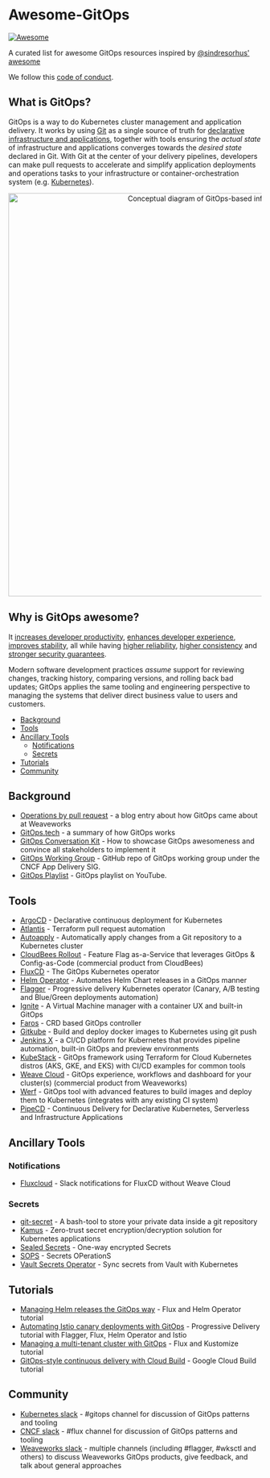 # Awesome-GitOps <!-- omit in toc -->

[![Awesome](https://awesome.re/badge.svg)](https://awesome.re)

A curated list for awesome GitOps resources inspired by [@sindresorhus' awesome](https://github.com/sindresorhus/awesome)

We follow this [code of conduct](CODE-OF-CONDUCT.md).

## What is GitOps? <!-- omit in toc -->

GitOps is a way to do Kubernetes cluster management and application delivery.
It works by using [Git](https://git-scm.com/) as a single source of truth for
[declarative infrastructure and applications](https://en.wikipedia.org/wiki/Infrastructure_as_code),
together with tools ensuring the _actual state_ of infrastructure and
applications converges towards the _desired state_ declared in Git. With Git at
the center of your delivery pipelines, developers can make pull requests to
accelerate and simplify application deployments and operations tasks to your
infrastructure or container-orchestration system (e.g. [Kubernetes](https://kubernetes.io/)).

<p align="center"><img src="img/gitops_conceptual_diagram.svg" alt="Conceptual diagram of GitOps-based infrastructure" width="800px" /></p>

## Why is GitOps awesome? <!-- omit in toc -->

It [increases developer productivity](https://www.weave.works/technologies/gitops/#key-benefits), [enhances developer experience](https://www.weave.works/technologies/gitops/#key-benefits), [improves stability](https://www.weave.works/technologies/gitops/#key-benefits), all while having [higher reliability](https://www.weave.works/technologies/gitops/#key-benefits), [higher consistency](https://www.weave.works/technologies/gitops/#key-benefits) and [stronger security guarantees](https://www.weave.works/technologies/gitops/#key-benefits).

Modern software development practices _assume_ support for reviewing changes, tracking history, comparing versions, and rolling back bad updates; GitOps applies the same tooling and engineering perspective to managing the systems that deliver direct business value to users and customers.

<!-- toc -->

- [Background](#background)
- [Tools](#tools)
- [Ancillary Tools](#ancillary-tools)
  - [Notifications](#notifications)
  - [Secrets](#secrets)
- [Tutorials](#tutorials)
- [Community](#community)

<!-- tocstop -->

## Background

- [Operations by pull request](https://www.weave.works/blog/gitops-operations-by-pull-request) - a blog entry about how GitOps came about at Weaveworks
- [GitOps.tech](https://www.gitops.tech/) - a summary of how GitOps works
- [GitOps Conversation Kit](https://gitops-community.github.io/kit/) - How to showcase GitOps awesomeness and convince all stakeholders to implement it
- [GitOps Working Group](https://github.com/gitops-working-group/gitops-working-group) - GitHub repo of GitOps working group under the CNCF App Delivery SIG.
- [GitOps Playlist](https://www.youtube.com/results?search_query=gitops&sp=EgIQAw%253D%253D) - GitOps playlist on YouTube.

## Tools

- [ArgoCD](https://github.com/argoproj/argo-cd) - Declarative continuous deployment for Kubernetes
- [Atlantis](https://www.runatlantis.io/) - Terraform pull request automation
- [Autoapply](https://github.com/autoapply/autoapply) - Automatically apply changes from a Git repository to a Kubernetes cluster
- [CloudBees Rollout](https://rollout.io/) - Feature Flag as-a-Service that leverages GitOps & Config-as-Code (commercial product from CloudBees)
- [FluxCD](https://github.com/fluxcd/flux) - The GitOps Kubernetes operator
- [Helm Operator](https://github.com/fluxcd/helm-operator) - Automates Helm Chart releases in a GitOps manner
- [Flagger](https://github.com/weaveworks/flagger) - Progressive delivery Kubernetes operator (Canary, A/B testing and Blue/Green deployments automation)
- [Ignite](https://github.com/weaveworks/ignite) - A Virtual Machine manager with a container UX and built-in GitOps
- [Faros](https://github.com/pusher/faros) - CRD based GitOps controller
- [Gitkube](https://gitkube.sh/) - Build and deploy docker images to Kubernetes using git push
- [Jenkins X](https://jenkins-x.io/) - a CI/CD platform for Kubernetes that provides pipeline automation, built-in GitOps and preview environments
- [KubeStack](https://www.kubestack.com/) - GitOps framework using Terraform for Cloud Kubernetes distros (AKS, GKE, and EKS) with CI/CD examples for common tools
- [Weave Cloud](https://www.weave.works/product/cloud/) - GitOps experience, workflows and dashboard for your cluster(s) (commercial product from Weaveworks)
- [Werf](https://werf.io) - GitOps tool with advanced features to build images and deploy them to Kubernetes (integrates with any existing CI system)
- [PipeCD](https://pipecd.dev/) - Continuous Delivery for Declarative Kubernetes, Serverless and Infrastructure Applications

## Ancillary Tools

### Notifications

- [Fluxcloud](https://github.com/topfreegames/fluxcloud) - Slack notifications for FluxCD without Weave Cloud

### Secrets

- [git-secret](https://github.com/sobolevn/git-secret) - A bash-tool to store your private data inside a git repository
- [Kamus](https://github.com/Soluto/kamus) - Zero-trust secret encryption/decryption solution for Kubernetes applications
- [Sealed Secrets](https://github.com/bitnami-labs/sealed-secrets) - One-way encrypted Secrets
- [SOPS](https://github.com/mozilla/sops) - Secrets OPerationS
- [Vault Secrets Operator](https://github.com/ricoberger/vault-secrets-operator) - Sync secrets from Vault with Kubernetes

## Tutorials

- [Managing Helm releases the GitOps way](https://github.com/fluxcd/helm-operator-get-started) - Flux and Helm Operator tutorial
- [Automating Istio canary deployments with GitOps](https://github.com/stefanprodan/gitops-istio) - Progressive Delivery tutorial with Flagger, Flux, Helm Operator and Istio
- [Managing a multi-tenant cluster with GitOps](https://github.com/stefanprodan/fluxcd-multi-tenancy) - Flux and Kustomize tutorial
- [GitOps-style continuous delivery with Cloud Build](https://cloud.google.com/kubernetes-engine/docs/tutorials/gitops-cloud-build) - Google Cloud Build tutorial

## Community

- [Kubernetes slack](https://slack.kubernetes.io/) - #gitops channel for discussion of GitOps patterns and tooling
- [CNCF slack](https://slack.cncf.io/) - #flux channel for discussion of GitOps patterns and tooling
- [Weaveworks slack](https://slack.weave.works/) - multiple channels (including #flagger, #wksctl and others) to discuss Weaveworks GitOps products, give feedback, and talk about general approaches
